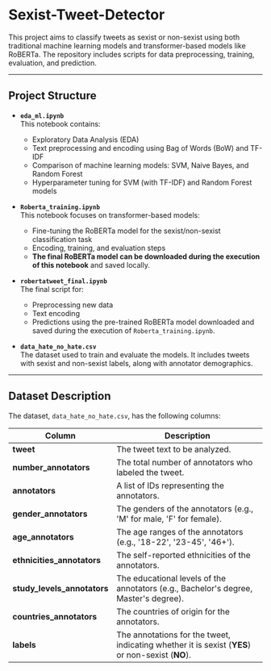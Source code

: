 # Sexist-Tweet-Detector


This project aims to classify tweets as sexist or non-sexist using both traditional machine learning models and transformer-based models like RoBERTa. The repository includes scripts for data preprocessing, training, evaluation, and prediction.

---

## **Project Structure**

- **`eda_ml.ipynb`**  
  This notebook contains:
  - Exploratory Data Analysis (EDA)
  - Text preprocessing and encoding using Bag of Words (BoW) and TF-IDF
  - Comparison of machine learning models: SVM, Naive Bayes, and Random Forest
  - Hyperparameter tuning for SVM (with TF-IDF) and Random Forest models

- **`Roberta_training.ipynb`**  
  This notebook focuses on transformer-based models:
  - Fine-tuning the RoBERTa model for the sexist/non-sexist classification task
  - Encoding, training, and evaluation steps
  - **The final RoBERTa model can be downloaded during the execution of this notebook** and saved locally.

- **`robertatweet_final.ipynb`**  
  The final script for:
  - Preprocessing new data
  - Text encoding
  - Predictions using the pre-trained RoBERTa model downloaded and saved during the execution of `Roberta_training.ipynb`.

- **`data_hate_no_hate.csv`**  
  The dataset used to train and evaluate the models. It includes tweets with sexist and non-sexist labels, along with annotator demographics.

---

## **Dataset Description**

The dataset, `data_hate_no_hate.csv`, has the following columns:

| Column                  | Description                                                                                              |
|-------------------------|----------------------------------------------------------------------------------------------------------|
| **tweet**               | The tweet text to be analyzed.                                                                          |
| **number_annotators**   | The total number of annotators who labeled the tweet.                                                   |
| **annotators**          | A list of IDs representing the annotators.                                                              |
| **gender_annotators**   | The genders of the annotators (e.g., 'M' for male, 'F' for female).                                      |
| **age_annotators**      | The age ranges of the annotators (e.g., '18-22', '23-45', '46+').                                       |
| **ethnicities_annotators** | The self-reported ethnicities of the annotators.                                                     |
| **study_levels_annotators** | The educational levels of the annotators (e.g., Bachelor's degree, Master's degree).                |
| **countries_annotators** | The countries of origin for the annotators.                                                            |
| **labels**              | The annotations for the tweet, indicating whether it is sexist (**YES**) or non-sexist (**NO**).        |
